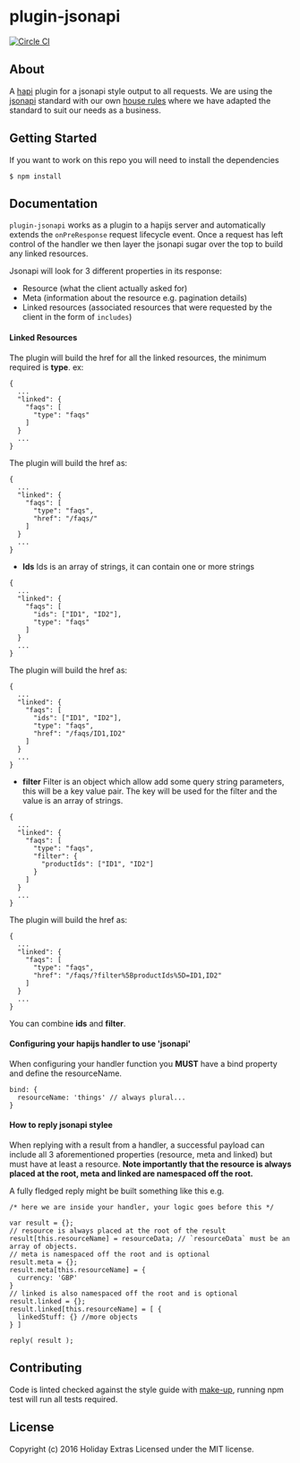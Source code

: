 # plugin-jsonapi

[![Circle CI](https://circleci.com/gh/holidayextras/plugin-jsonapi/tree/master.svg?style=svg&circle-token=e30239f6be095cb1c8e0dd8d99f3bf2348ec63ca)](https://circleci.com/gh/holidayextras/plugin-jsonapi)

## About

A [hapi](http://hapijs.com/) plugin for a jsonapi style output to all requests.  We are using the [jsonapi](http://jsonapi.org/) standard with our own [house rules](https://bitbucket.org/hxshortbreaks/apischema/src/master/houseRules.md) where we have adapted the standard to suit our needs as a business.

## Getting Started

If you want to work on this repo you will need to install the dependencies
```
$ npm install
```

## Documentation

`plugin-jsonapi` works as a plugin to a hapijs server and automatically extends the `onPreResponse` request lifecycle event.  Once a request has left control of the handler we then layer the jsonapi sugar over the top to build any linked resources.

Jsonapi will look for 3 different properties in its response:

- Resource (what the client actually asked for)
- Meta (information about the resource e.g. pagination details)
- Linked resources (associated resources that were requested by the client in the form of `includes`)


#### Linked Resources
The plugin will build the href for all the linked resources, the minimum required is **type**.
ex:
```
{
  ...
  "linked": {
    "faqs": [
      "type": "faqs"
    ]
  }
  ...
}
```
The plugin will build the href as:
```
{
  ...
  "linked": {
    "faqs": [
      "type": "faqs",
      "href": "/faqs/"
    ]
  }
  ...
}
```

* **Ids**
Ids is an array of strings, it can contain one or more strings
```
{
  ...
  "linked": {
    "faqs": [
      "ids": ["ID1", "ID2"],
      "type": "faqs"
    ]
  }
  ...
}
```
The plugin will build the href as:
```
{
  ...
  "linked": {
    "faqs": [
      "ids": ["ID1", "ID2"],
      "type": "faqs",
      "href": "/faqs/ID1,ID2"
    ]
  }
  ...
}
```

* **filter**
Filter is an object which allow add some query string parameters, this will be a key value pair.
The key will be used for the filter and the value is an array of strings.
```
{
  ...
  "linked": {
    "faqs": [
      "type": "faqs",
      "filter": {
        "productIds": ["ID1", "ID2"]
      }
    ]
  }
  ...
}
```
The plugin will build the href as:
```
{
  ...
  "linked": {
    "faqs": [
      "type": "faqs",
      "href": "/faqs/?filter%5BproductIds%5D=ID1,ID2"
    ]
  }
  ...
}
```

You can combine **ids** and **filter**.

#### Configuring your hapijs handler to use 'jsonapi'

When configuring your handler function you **MUST** have a bind property and define the resourceName.

```
bind: {
  resourceName: 'things' // always plural...
}
```

#### How to reply jsonapi stylee

When replying with a result from a handler, a successful payload can include all 3 aforementioned properties (resource, meta and linked) but must have at least a resource.  **Note importantly that the resource is always placed at the root, meta and linked are namespaced off the root.**

A fully fledged reply might be built something like this e.g.
```
/* here we are inside your handler, your logic goes before this */

var result = {};
// resource is always placed at the root of the result
result[this.resourceName] = resourceData; // `resourceData` must be an array of objects.
// meta is namespaced off the root and is optional
result.meta = {};
result.meta[this.resourceName] = {
  currency: 'GBP'
}
// linked is also namespaced off the root and is optional
result.linked = {};
result.linked[this.resourceName] = [ {
  linkedStuff: {} //more objects
} ]

reply( result );
```

## Contributing

Code is linted checked against the style guide with [make-up](https://github.com/holidayextras/make-up), running npm test will run all tests required.

## License
Copyright (c) 2016 Holiday Extras
Licensed under the MIT license.
